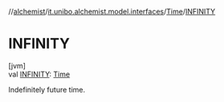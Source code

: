 //[alchemist](../../../index.md)/[it.unibo.alchemist.model.interfaces](../index.md)/[Time](index.md)/[INFINITY](-i-n-f-i-n-i-t-y.md)

# INFINITY

[jvm]\
val [INFINITY](-i-n-f-i-n-i-t-y.md): [Time](index.md)

Indefinitely future time.
